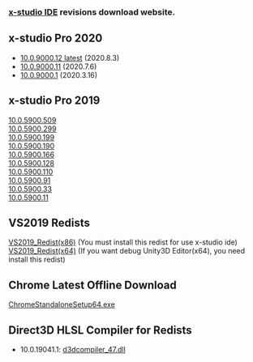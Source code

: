 <h3><a href="https://en.x-studio.net">x-studio IDE</a> revisions download website.</h3>

## x-studio Pro 2020
* [10.0.9000.12 latest](https://x-studio.net/dl.php?host=local)  (2020.8.3)
* [10.0.9000.11](https://x-studio.net/dl.php?version=10.0.9000.11)  (2020.7.6)
* [10.0.9000.1](https://x-studio.net/dl.php?version=10.0.9000.1)  (2020.3.16)

## x-studio Pro 2019
[10.0.5900.509](https://x-studio.net/dl.php?version=10.0.5900.509)  
[10.0.5900.299](https://x-studio.net/dl.php?version=10.0.5900.299)  
[10.0.5900.199](https://x-studio.net/dl.php?version=10.0.5900.199)  
[10.0.5900.190](https://x-studio.net/dl.php?version=10.0.5900.190)  
[10.0.5900.166](https://x-studio.net/dl.php?version=10.0.5900.166)  
[10.0.5900.128](https://x-studio.net/dl.php?version=10.0.5900.128)  
[10.0.5900.110](https://x-studio.net/dl.php?version=10.0.5900.110)  
[10.0.5900.91](https://x-studio.net/dl.php?version=10.0.5900.91)  
[10.0.5900.33](https://x-studio.net/dl.php?version=10.0.5900.33)  
[10.0.5900.11](https://x-studio.net/dl.php?version=10.0.5900.11)  

## VS2019 Redists
[VS2019_Redist(x86)](https://x-studio.net/fdl2.php?file=VC_redist.x86.exe)  (You must install this redist for use x-studio ide)  
[VS2019_Redist(x64)](https://x-studio.net/fdl2.php?file=VC_redist.x64.exe) (If you want debug Unity3D Editor(x64), you need install this redist)


## Chrome Latest Offline Download
[ChromeStandaloneSetup64.exe](https://www.google.cn/chrome/?standalone=1&platform=win64)

## Direct3D HLSL Compiler for Redists
 * 10.0.19041.1: [d3dcompiler_47.dll](https://simdsoft.gitee.io/xsdl2/19041.1/d3dcompiler_47.dll) 
